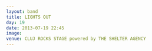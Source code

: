 ```yaml
---
layout: band
title: LIGHTS OUT
day: 19
date: 2013-07-19 22:45
image: 
venue: CLUJ ROCKS STAGE powered by THE SHELTER AGENCY
---
```



